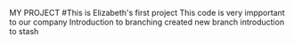 MY PROJECT
#This is Elizabeth's first project
This code is very impportant to our company
Introduction to branching
created new branch
 introduction to stash

